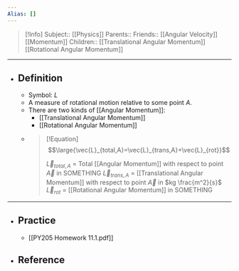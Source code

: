 ```yaml
---
Alias: []
---
```

> [!Info]
> Subject:: [[Physics]]
> Parents:: 
> Friends:: [[Angular Velocity]] [[Momentum]]
> Children:: [[Translational Angular Momentum]] [[Rotational Angular Momentum]]
---
- ## Definition
	- Symbol: $L$
	- A measure of rotational motion relative to some point $A$.
	- There are two kinds of [[Angular Momentum]]:
		- [[Translational Angular Momentum]]
		- [[Rotational Angular Momentum]]
	- > [!Equation]
	  > $$\large{\vec{L}_{total,A}=\vec{L}_{trans,A}+\vec{L}_{rot}}$$
	  > 
	  > $\vec{L}_{total,A}$ = Total [[Angular Momentum]] with respect to point $\vec{A}$ in SOMETHING
	  > $\vec{L}_{trans,A}$ = [[Translational Angular Momentum]] with respect to point $\vec{A}$ in $kg \frac{m^2}{s}$
	  > $\vec{L}_{rot}$ = [[Rotational Angular Momentum]] in SOMETHING
---
- ## Practice
	- [[PY205 Homework 11.1.pdf]]
- ## Reference